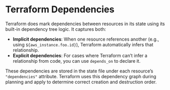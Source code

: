 # Terraform Dependencies

Terraform does mark dependencies between resources in its state using its built-in dependency tree logic. It captures both:

* **Implicit dependencies**: When one resource references another (e.g., using `${aws_instance.foo.id}`), Terraform automatically infers that relationship.
* **Explicit dependencies**: For cases where Terraform can’t infer a relationship from code, you can use `depends_on` to declare it.

These dependencies are stored in the state file under each resource’s `"dependencies"` attribute. Terraform uses this dependency graph during planning and apply to determine correct creation and destruction order.